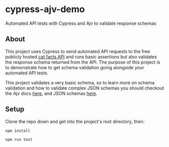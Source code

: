 # cypress-ajv-demo
Automated API tests with Cypress and Ajv to validate response schemas

## About

This project uses Cypress to send automated API requests to the free publicly hosted [cat facts API](https://alexwohlbruck.github.io/cat-facts/) and runs basic assertions but also 
validates the response schema returned from the API. The purpose of this project is to demonstrate how to get schema validation going alongside your automated API tests. 

This project validates a very basic schema, so to learn more on schema validation and how to validate complex JSON schemas you should checkout the Ajv docs [here](https://github.com/ajv-validator/ajv), and JSON schemas [here](https://json-schema.org/). 

## Setup

Clone the repo down and get into the project's root directory, then:

```bash
npm install
```

```bash
npm run test
```
